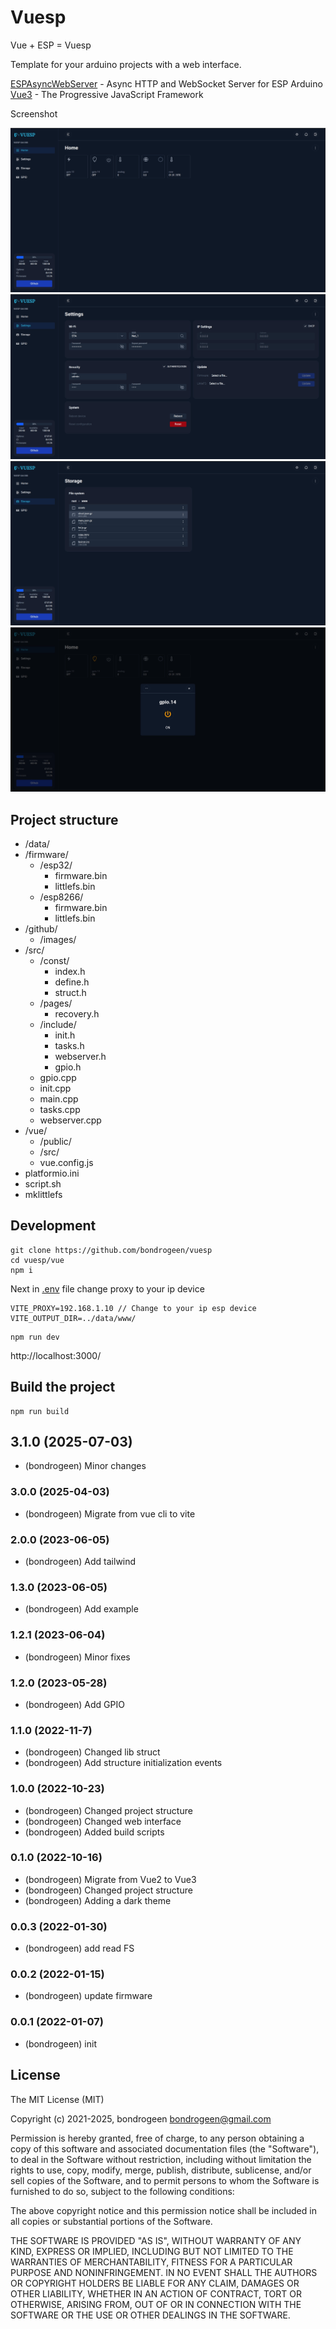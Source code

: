 # Vuesp

Vue + ESP = Vuesp

Template for your arduino projects with a web interface.

[ESPAsyncWebServer](https://github.com/me-no-dev/ESPAsyncWebServer) - Async HTTP and WebSocket Server for ESP Arduino  
[Vue3](https://vuejs.org/) - The Progressive JavaScript Framework

Screenshot

![image](https://raw.githubusercontent.com/bondrogeen/vuesp/master/github/images/screen/home.webp)
![image](https://raw.githubusercontent.com/bondrogeen/vuesp/master/github/images/screen/settings.webp)
![image](https://raw.githubusercontent.com/bondrogeen/vuesp/master/github/images/screen/storage.webp)
![image](https://raw.githubusercontent.com/bondrogeen/vuesp/master/github/images/screen/action.webp)

## Project structure

- /data/
- /firmware/
  - /esp32/
    - firmware.bin
    - littlefs.bin
  - /esp8266/
    - firmware.bin
    - littlefs.bin
- /github/
  - /images/
- /src/
  - /const/
    - index.h
    - define.h
    - struct.h
  - /pages/
    - recovery.h
  - /include/
    - init.h
    - tasks.h
    - webserver.h
    - gpio.h
  - gpio.cpp
  - init.cpp
  - main.cpp
  - tasks.cpp
  - webserver.cpp
- /vue/
  - /public/
  - /src/
  - vue.config.js
- platformio.ini
- script.sh
- mklittlefs

## Development

```
git clone https://github.com/bondrogeen/vuesp
cd vuesp/vue
npm i
```

Next in [.env](./vue/.env) file change proxy to your ip device

```
VITE_PROXY=192.168.1.10 // Change to your ip esp device
VITE_OUTPUT_DIR=../data/www/
```

```
npm run dev
```

http://localhost:3000/

## Build the project

```
npm run build
```

## 3.1.0 (2025-07-03)

- (bondrogeen) Minor changes

### 3.0.0 (2025-04-03)

- (bondrogeen) Migrate from vue cli to vite

### 2.0.0 (2023-06-05)

- (bondrogeen) Add tailwind

### 1.3.0 (2023-06-05)

- (bondrogeen) Add example

### 1.2.1 (2023-06-04)

- (bondrogeen) Minor fixes

### 1.2.0 (2023-05-28)

- (bondrogeen) Add GPIO

### 1.1.0 (2022-11-7)

- (bondrogeen) Changed lib struct
- (bondrogeen) Add structure initialization events

### 1.0.0 (2022-10-23)

- (bondrogeen) Changed project structure
- (bondrogeen) Changed web interface
- (bondrogeen) Added build scripts

### 0.1.0 (2022-10-16)

- (bondrogeen) Migrate from Vue2 to Vue3
- (bondrogeen) Changed project structure
- (bondrogeen) Adding a dark theme

### 0.0.3 (2022-01-30)

- (bondrogeen) add read FS

### 0.0.2 (2022-01-15)

- (bondrogeen) update firmware

### 0.0.1 (2022-01-07)

- (bondrogeen) init

## License

The MIT License (MIT)

Copyright (c) 2021-2025, bondrogeen <bondrogeen@gmail.com>

Permission is hereby granted, free of charge, to any person obtaining a copy
of this software and associated documentation files (the "Software"), to deal
in the Software without restriction, including without limitation the rights
to use, copy, modify, merge, publish, distribute, sublicense, and/or sell
copies of the Software, and to permit persons to whom the Software is
furnished to do so, subject to the following conditions:

The above copyright notice and this permission notice shall be included in
all copies or substantial portions of the Software.

THE SOFTWARE IS PROVIDED "AS IS", WITHOUT WARRANTY OF ANY KIND, EXPRESS OR
IMPLIED, INCLUDING BUT NOT LIMITED TO THE WARRANTIES OF MERCHANTABILITY,
FITNESS FOR A PARTICULAR PURPOSE AND NONINFRINGEMENT. IN NO EVENT SHALL THE
AUTHORS OR COPYRIGHT HOLDERS BE LIABLE FOR ANY CLAIM, DAMAGES OR OTHER
LIABILITY, WHETHER IN AN ACTION OF CONTRACT, TORT OR OTHERWISE, ARISING FROM,
OUT OF OR IN CONNECTION WITH THE SOFTWARE OR THE USE OR OTHER DEALINGS IN
THE SOFTWARE.
